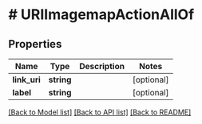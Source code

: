 # # URIImagemapActionAllOf

## Properties

Name | Type | Description | Notes
------------ | ------------- | ------------- | -------------
**link_uri** | **string** |  | [optional]
**label** | **string** |  | [optional]

[[Back to Model list]](../../README.md#models) [[Back to API list]](../../README.md#endpoints) [[Back to README]](../../README.md)

